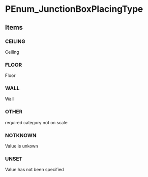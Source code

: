 # PEnum_JunctionBoxPlacingType
<!-- end of short definition -->

## Items

### CEILING
Ceiling

### FLOOR
Floor

### WALL
Wall

### OTHER
required category not on scale

### NOTKNOWN
Value is unkown

### UNSET
Value has not been specified

